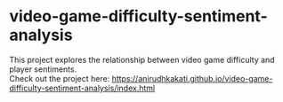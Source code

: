# video-game-difficulty-sentiment-analysis

This project explores the relationship between video game difficulty and player sentiments. <br>
Check out the project here: https://anirudhkakati.github.io/video-game-difficulty-sentiment-analysis/index.html
